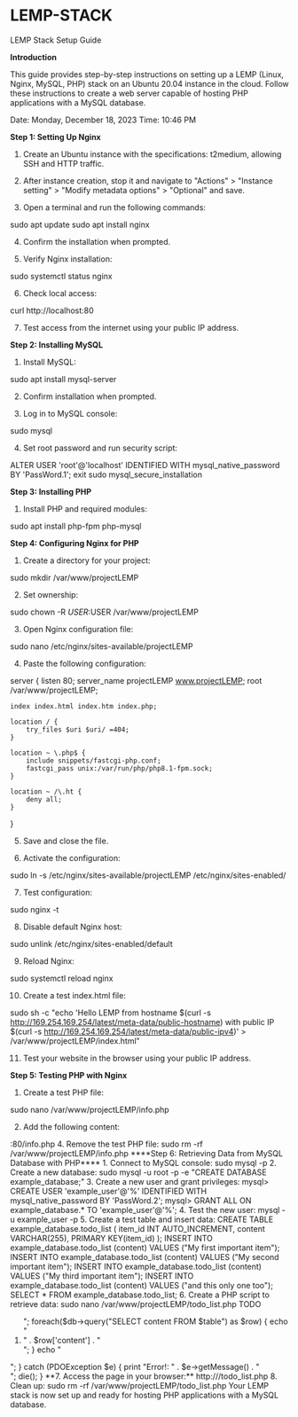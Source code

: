 # LEMP-STACK
LEMP Stack Setup Guide

**Introduction**

This guide provides step-by-step instructions on setting up a LEMP (Linux, Nginx, MySQL, PHP) stack on an Ubuntu 20.04 instance in the cloud. Follow these instructions to create a web server capable of hosting PHP applications with a MySQL database.

Date: Monday, December 18, 2023
Time: 10:46 PM

**Step 1: Setting Up Nginx**

1. Create an Ubuntu instance with the specifications: t2medium, allowing SSH and HTTP traffic.

2. After instance creation, stop it and navigate to "Actions" > "Instance setting" > "Modify metadata options" > "Optional" and save.

3. Open a terminal and run the following commands:

sudo apt update
sudo apt install nginx

4. Confirm the installation when prompted.

5. Verify Nginx installation:

sudo systemctl status nginx

6. Check local access:

curl http://localhost:80

7. Test access from the internet using your public IP address.

**Step 2: Installing MySQL**

1. Install MySQL:

sudo apt install mysql-server

2. Confirm installation when prompted.

3. Log in to MySQL console:

sudo mysql

4. Set root password and run security script:

ALTER USER 'root'@'localhost' IDENTIFIED WITH mysql_native_password BY 'PassWord.1';
exit
sudo mysql_secure_installation

**Step 3: Installing PHP**

1. Install PHP and required modules:

sudo apt install php-fpm php-mysql

**Step 4: Configuring Nginx for PHP**

1. Create a directory for your project:

sudo mkdir /var/www/projectLEMP

2. Set ownership:

sudo chown -R $USER:$USER /var/www/projectLEMP

3. Open Nginx configuration file:

sudo nano /etc/nginx/sites-available/projectLEMP

4. Paste the following configuration:

server {
    listen 80;
    server_name projectLEMP www.projectLEMP;
    root /var/www/projectLEMP;

    index index.html index.htm index.php;

    location / {
        try_files $uri $uri/ =404;
    }

    location ~ \.php$ {
        include snippets/fastcgi-php.conf;
        fastcgi_pass unix:/var/run/php/php8.1-fpm.sock;
    }

    location ~ /\.ht {
        deny all;
    }
}

5. Save and close the file.

6. Activate the configuration:

sudo ln -s /etc/nginx/sites-available/projectLEMP /etc/nginx/sites-enabled/

7. Test configuration:

sudo nginx -t

8. Disable default Nginx host:

sudo unlink /etc/nginx/sites-enabled/default

9. Reload Nginx:

sudo systemctl reload nginx

10. Create a test index.html file:

sudo sh -c "echo 'Hello LEMP from hostname $(curl -s http://169.254.169.254/latest/meta-data/public-hostname) with public IP $(curl -s http://169.254.169.254/latest/meta-data/public-ipv4)' > /var/www/projectLEMP/index.html"

11. Test your website in the browser using your public IP address.

**Step 5: Testing PHP with Nginx**

1. Create a test PHP file:

sudo nano /var/www/projectLEMP/info.php

2. Add the following content:

<?php
phpinfo();

3. Access the page in your browser:

http://<Public-DNS-Name>:80/info.php

4. Remove the test PHP file:

sudo rm -rf /var/www/projectLEMP/info.php

****Step 6: Retrieving Data from MySQL Database with PHP****

1. Connect to MySQL console:

sudo mysql -p

2. Create a new database:

sudo mysql -u root -p -e "CREATE DATABASE example_database;"

3. Create a new user and grant privileges:

mysql> CREATE USER 'example_user'@'%' IDENTIFIED WITH mysql_native_password BY 'PassWord.2';
mysql> GRANT ALL ON example_database.* TO 'example_user'@'%';

4. Test the new user:

mysql -u example_user -p

5. Create a test table and insert data:

CREATE TABLE example_database.todo_list (
    item_id INT AUTO_INCREMENT,
    content VARCHAR(255),
    PRIMARY KEY(item_id)
);

INSERT INTO example_database.todo_list (content) VALUES ("My first important item");
INSERT INTO example_database.todo_list (content) VALUES ("My second important item");
INSERT INTO example_database.todo_list (content) VALUES ("My third important item");
INSERT INTO example_database.todo_list (content) VALUES ("and this only one too");

SELECT * FROM example_database.todo_list;

6. Create a PHP script to retrieve data:

sudo nano /var/www/projectLEMP/todo_list.php

<?php
$user = "example_user";
$password = "PassWord.2";
$database = "example_database";
$table = "todo_list";

try {
  $db = new PDO("mysql:host=localhost;dbname=$database", $user, $password);
  echo "<h2>TODO</h2><ol>";
  foreach($db->query("SELECT content FROM $table") as $row) {
    echo "<li>" . $row['content'] . "</li>";
  }
  echo "</ol>";
} catch (PDOException $e) {
    print "Error!: " . $e->getMessage() . "<br/>";
    die();
}

**7. Access the page in your browser:**

http://<Public_domain_or_IP>/todo_list.php

8. Clean up:

sudo rm -rf /var/www/projectLEMP/todo_list.php

Your LEMP stack is now set up and ready for hosting PHP applications with a MySQL database.
